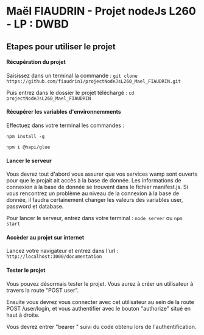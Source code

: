 # Maël FIAUDRIN - Projet nodeJs L260 - LP : DWBD

## Etapes pour utiliser le projet

#### Récupération du projet
Saisissez dans un terminal la commande :
`git clone https://github.com/fiaudrin1/projectNodeJsL260_Mael_FIAUDRIN.git`


Puis entrez dans le dossier le projet téléchargé :
`cd projectNodeJsL260_Mael_FIAUDRIN`
#### Récupérer les variables d'environnemments
Effectuez dans votre terminal les commandes :

`npm install -g`

`npm i @hapi/glue`

#### Lancer le serveur
Vous devrez tout d'abord vous assurer que vos services wamp sont ouverts pour que le projait ait accès à la base de donnée. Les informations de connexion à la base de donnée se trouvent dans le fichier manifest.js. Si vous rencontrez un problème au niveau de la connexion à la base de donnée, il faudra certainement changer les valeurs des variables user, password et database.

Pour lancer le serveur, entrez dans votre terminal :
`node server` ou `npm start`

#### Accèder au projet sur internet
Lancez votre navigateur et entrez dans l'url :
`http://localhost:3000/documentation`

#### Tester le projet
Vous pouvez désormais tester le projet. Vous aurez à créer un utilisateur à travers la route "POST user".

Ensuite vous devrez vous connecter avec cet utilisateur au sein de la route POST /user/login, et vous authentifier avec le bouton "authorize" situé en haut à droite.

Vous devrez entrer "bearer " suivi du code obtenu lors de l'authentification.
